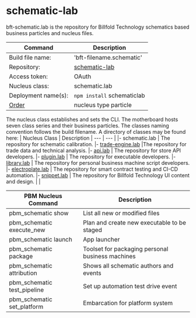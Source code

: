 # schematic-lab

bft-schematic.lab is the repository for Billfold Technology schematics based business particles and nucleus files.

| Command | Description |
| --- | --- |
|  Build file name: | 'bft-filename.schematic' |
|  Repository: | [schematic-lab](https://github.com/Billfold-Technologies/schematic-lab/) |
|  Access token: | OAuth |
|  Nucleus class: | schematic.lab |
|  Deployment name(s): | `npm install` schematiclab |
|  [Order](https://github.com/Billfold-Technologies/Technical-Orders) | nucleus type particle |

The nucleus class establishes and sets the CLI. The motherboard hosts seven class series and their business particles. The classes naming convention follows the build filename. A directory of classes may be found here:
| Nucleus Class | Description
| --- | --- |
|- schematic.lab | The repository for schematic calibration.
|- [trade-engine.lab](https://github.com/Billfold-Technologies/trade-engine-lab) |The repository for trade data and technical analysis.
|- [api.lab](https://github.com/Billfold-Technologies/api-lab) | The repository for store API developers.
|- [plugin.lab](https://github.com/Billfold-Technologies/plugin-lab) | The repository for executable developers.
|- [library.lab](https://github.com/Billfold-Technologies/library-lab) | The repository for personal business machine script developers.
|- [electroplate.lab](https://github.com/Billfold-Technologies/electroplate-lab) | The repository for smart contract testing and CI-CD automation.
|- [snippet.lab](https://github.com/Billfold-Technologies/snippet-lab) | The repository for Billfold Technology UI content and design.
|     |

| PBM Nucleus Command | Description |
| --- | --- |
| pbm_schematic show | List all new or modified files |
| pbm_schematic execute_new | Plan and create new executable to be staged |
| pbm_schematic launch | App launcher
| pbm_schematic package | Toolset for packaging personal business machines |
| pbm_schematic attribution | Shows all schematic authors and events |
| pbm_schematic test_pipeline | Set up automation test drive event |
| pbm_schematic set_platform | Embarcation for platform system |
